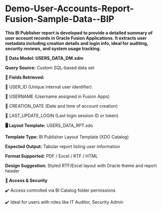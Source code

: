 # Demo-User-Accounts-Report-Fusion-Sample-Data--BIP

**This BI Publisher report is developed to provide a detailed summary of user account records in Oracle Fusion Applications. It extracts user metadata including creation details and login info, ideal for auditing, security reviews, and system usage tracking.**


**🧠 Data Model: USERS_DATA_DM.xdm**

**Query Source:** Custom SQL-based data set

**📌 Fields Retrieved:** 

🔹 USER_ID (Unique internal user identifier)

🔹 USERNAME (Username assigned in Fusion Apps)

🔹 CREATION_DATE (Date and time of account creation)

🔹 LAST_UPDATE_LOGIN (Last login session ID or token)

**🖥️ Layout Template:** USERS_DATA_RPT.xdo

**Template Type:** BI Publisher Layout Template (XDO Catalog)

**Expected Output:** Tabular report listing user information

**Format Supported:** PDF / Excel / RTF / HTML

**Design Suggestion:** Styled RTF/Excel layout with Oracle theme and report header


**🔐 Access & Security**

✔️ Access controlled via BI Catalog folder permissions

✔️ Ideal for users with roles like IT Auditor, Security Admin



